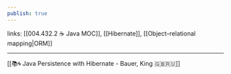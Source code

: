 ```yaml
---
publish: true
---
```

links: [[004.432.2 ☕️ Java MOC]], [[Hibernate]], [[Object–relational mapping|ORM]]

---

[[📚🌀 Java Persistence with Hibernate - Bauer, King 🇬🇧🇷🇺]]